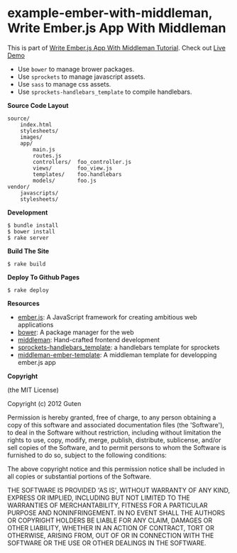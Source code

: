 example-ember-with-middleman, Write Ember.js App With Middleman
=================================================================

This is part of [Write Ember.js App With Middleman Tutorial](https://gist.github.com/4364010). Check out [Live Demo](http://gutenye.github.com/example-ember-with-middleman)

* Use `bower` to manage brower packages.
* Use `sprockets` to manage javascript assets. 
* Use `sass` to manage css assets.
* Use `sprockets-handlebars_template` to compile handlebars.

**Source Code Layout**

	source/
		index.html
		stylesheets/
		images/
		app/
			main.js
			routes.js
			controllers/  foo_controller.js
			views/        foo_view.js
			templates/    foo.handlebars
			models/       foo.js
	vendor/
		javascripts/
		stylesheets/

**Development**

	$ bundle install
	$ bower install
	$ rake server
	
**Build The Site**

	$ rake build

**Deploy To Github Pages**

	$ rake deploy

**Resources**

* [ember.js](http://www.emberjs.com/): A JavaScript framework for creating ambitious web applications 
* [bower](http://twitter.github.com/bower/): A package manager for the web  
* [middleman](http://middlemanapp.com/): Hand-crafted frontend development 
* [sprockets-handlebars_template](https://github.com/GutenYe/sprockets-handlebars_template): a handlebars template for sprockets 
* [middleman-ember-template](https://github.com/GutenYe/middleman-ember-template): A middleman template for developping ember.js app

**Copyright**

(the MIT License)

Copyright (c) 2012 Guten

Permission is hereby granted, free of charge, to any person obtaining a copy of this software and associated documentation files (the 'Software'), to deal in the Software without restriction, including without limitation the rights to use, copy, modify, merge, publish, distribute, sublicense, and/or sell copies of the Software, and to permit persons to whom the Software is furnished to do so, subject to the following conditions:

The above copyright notice and this permission notice shall be included in all copies or substantial portions of the Software.

THE SOFTWARE IS PROVIDED 'AS IS', WITHOUT WARRANTY OF ANY KIND, EXPRESS OR IMPLIED, INCLUDING BUT NOT LIMITED TO THE WARRANTIES OF MERCHANTABILITY, FITNESS FOR A PARTICULAR PURPOSE AND NONINFRINGEMENT.  IN NO EVENT SHALL THE AUTHORS OR COPYRIGHT HOLDERS BE LIABLE FOR ANY CLAIM, DAMAGES OR OTHER LIABILITY, WHETHER IN AN ACTION OF CONTRACT, TORT OR OTHERWISE, ARISING FROM, OUT OF OR IN CONNECTION WITH THE SOFTWARE OR THE USE OR OTHER DEALINGS IN THE SOFTWARE.
